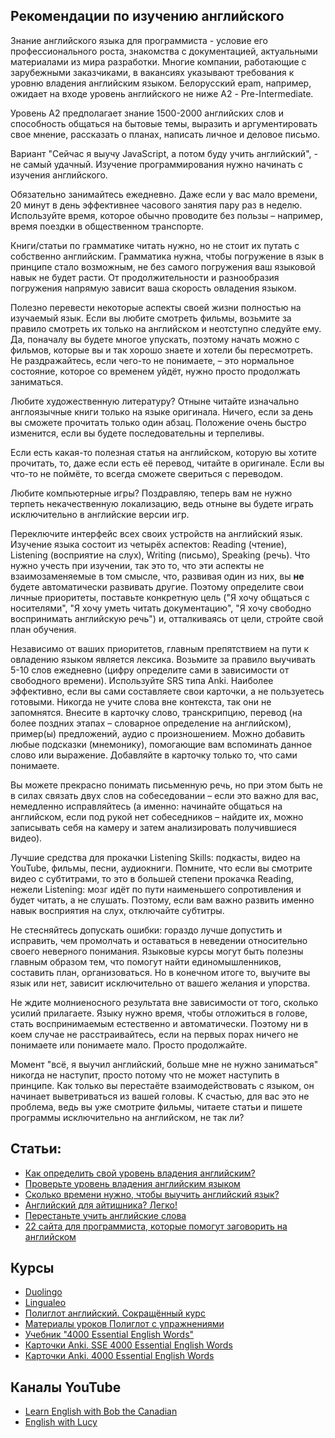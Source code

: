 ## Рекомендации по изучению английского

Знание английского языка для программиста - условие его профессионального роста, знакомства с документацией, актуальными материалами из мира разработки. Многие компании, работающие с зарубежными заказчиками, в вакансиях указывают требования к уровню владения английским языком. Белорусский epam, например, ожидает на входе уровень английского не ниже А2 - Pre-Intermediate.

Уровень А2 предполагает знание 1500-2000 английских слов и способность общаться на бытовые темы, выразить и аргументировать свое мнение, рассказать о планах, написать личное и деловое письмо.

Вариант "Сейчас я выучу JavaScript, а потом буду учить английский", - не самый удачный. Изучение программирования нужно начинать с изучения английского. 

Обязательно занимайтесь ежедневно. Даже если у вас мало времени, 20 минут в день эффективнее часового занятия пару раз в неделю. Используйте время, которое обычно проводите без пользы – например, время поездки в общественном транспорте.

Книги/статьи по грамматике читать нужно, но не стоит их путать с собственно английским. Грамматика нужна, чтобы погружение в язык в принципе стало возможным, не без самого погружения ваш языковой навык не будет расти. От продолжительности и разнообразия погружения напрямую зависит ваша скорость овладения языком.

Полезно перевести некоторые аспекты своей жизни полностью на изучаемый язык. Если вы любите смотреть фильмы, возьмите за правило смотреть их только на английском и неотступно следуйте ему. Да, поначалу вы будете многое упускать, поэтому начать можно с фильмов, которые вы и так хорошо знаете и хотели бы пересмотреть. Не раздражайтесь, если чего-то не понимаете, – это нормальное состояние, которое со временем уйдёт, нужно просто продолжать заниматься.

Любите художественную литературу? Отныне читайте изначально англоязычные книги только на языке оригинала. Ничего, если за день вы сможете прочитать только один абзац. Положение очень быстро изменится, если вы будете последовательны и терпеливы.

Если есть какая-то полезная статья на английском, которую вы хотите прочитать, то, даже если есть её перевод, читайте в оригинале. Если вы что-то не поймёте, то всегда сможете свериться с переводом.

Любите компьютерные игры? Поздравляю, теперь вам не нужно терпеть некачественную локализацию, ведь отныне вы будете играть исключительно в английские версии игр.

Переключите интерфейс всех своих устройств на английский язык.
Изучение языка состоит из четырёх аспектов: Reading (чтение), Listening (восприятие на слух), Writing (письмо), Speaking (речь). Что нужно учесть при изучении, так это то, что эти аспекты не взаимозаменяемые в том смысле, что, развивая один из них, вы **не** будете автоматически развивать другие. Поэтому определите свои личные приоритеты, поставьте конкретную цель ("Я хочу общаться с носителями", "Я хочу уметь читать документацию", "Я хочу свободно воспринимать английскую речь") и, отталкиваясь от цели, стройте свой план обучения.

Независимо от ваших приоритетов, главным препятствием на пути к овладению языком является лексика. Возьмите за правило выучивать 5-10 слов ежедневно (цифру определите сами в зависимости от свободного времени). Используйте SRS типа Anki. Наиболее эффективно, если вы сами составляете свои карточки, а не пользуетесь готовыми. Никогда не учите слова вне контекста, так они не запомнятся. Внесите в карточку слово, транскрипцию, перевод (на более поздних этапах – словарное определение на английском), пример(ы) предложений, аудио с произношением. Можно добавить любые подсказки (мнемонику), помогающие вам вспоминать данное слово или выражение. Добавляйте в карточку только то, что сами понимаете.

Вы можете прекрасно понимать письменную речь, но при этом быть не в силах связать двух слов на собеседовании – если это важно для вас, немедленно исправляйтесь (а именно: начинайте общаться на английском, если под рукой нет собеседников – найдите их, можно записывать себя на камеру и затем анализировать получившиеся видео).

Лучшие средства для прокачки Listening Skills: подкасты, видео на YouTube, фильмы, песни, аудиокниги. Помните, что если вы смотрите видео с субтитрами, то это в большей степени прокачка Reading, нежели Listening: мозг идёт по пути наименьшего сопротивления и будет читать, а не слушать. Поэтому, если вам важно развить именно навык восприятия на слух, отключайте субтитры.

Не стесняйтесь допускать ошибки: гораздо лучше допустить и исправить, чем промолчать и оставаться в неведении относительно своего неверного понимания.
Языковые курсы могут быть полезны главным образом тем, что помогут найти единомышленников, составить план, организоваться. Но в конечном итоге то, выучите вы язык или нет, зависит исключительно от вашего желания и упорства.

Не ждите молниеносного результата вне зависимости от того, сколько усилий прилагаете. Языку нужно время, чтобы отложиться в голове, стать воспринимаемым естественно и автоматически. Поэтому ни в коем случае не расстраивайтесь, если на первых порах ничего не понимаете или понимаете мало. Просто продолжайте.

Момент "всё, я выучил английский, больше мне не нужно заниматься" никогда не наступит, просто потому что не может наступить в принципе. Как только вы перестаёте взаимодействовать с языком, он начинает выветриваться из вашей головы. К счастью, для вас это не проблема, ведь вы уже смотрите фильмы, читаете статьи и пишете программы исключительно на английском, не так ли? 

## Статьи:

- [Как определить свой уровень владения английским?](http://proenglish-blog.ru/chasto-zadavaemye-voprosy/kak-opredelit-svoj-uroven-vladeniya-anglijskim.html)
- [Проверьте уровень владения английским языком](https://www.efset.org/ru/free-english-test/)
- [Сколько времени нужно, чтобы выучить английский язык?](http://proenglish-blog.ru/chasto-zadavaemye-voprosy/skolko-vremeni-nuzhno-chtoby-vyuchit-anglijskij-yazyk.html)
- [Английский для айтишника? Легко!](https://habr.com/ru/post/130208/)
- [Перестаньте учить английские слова](https://habr.com/ru/post/172873/)
- [22 сайта для программиста, которые помогут заговорить на английском](https://habr.com/ru/post/464457/)

## Курсы
- [Duolingo](https://ru.duolingo.com/)
- [Lingualeo](https://lingualeo.com/ru)
- [Полиглот английский. Сокращённый курс](https://www.youtube.com/playlist?list=PL66DIGaegedqVBwaauzKVk7DNqIFaXrN_)
- [Материалы уроков Полиглот с упражнениями](https://www.english-polyglot.com/)
- [Учебник "4000 Essential English Words"](https://www.essentialenglish.review/apps/4000-essential-english-words-1/unit-1-the-lion-and-the-rabbit/#0)
- [Карточки Anki. SSE 4000 Essential English Words](https://ankiweb.net/shared/info/317970103)
- [Карточки Anki. 4000 Essential English Words](https://ankiweb.net/shared/info/1104981491)

## Каналы YouTube 
- [Learn English with Bob the Canadian](https://www.youtube.com/channel/UCZJJTxA36ZPNTJ1WFIByaeA)
- [English with Lucy](https://www.youtube.com/c/EnglishwithLucy)
